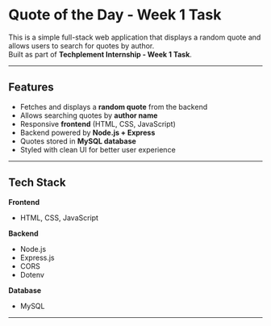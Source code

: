 # Quote of the Day - Week 1 Task

This is a simple full-stack web application that displays a random quote and allows users to search for quotes by author.  
Built as part of **Techplement Internship - Week 1 Task**.

---

## Features
- Fetches and displays a **random quote** from the backend
- Allows searching quotes by **author name**
- Responsive **frontend** (HTML, CSS, JavaScript)
- Backend powered by **Node.js + Express**
- Quotes stored in **MySQL database**
- Styled with clean UI for better user experience

---

## Tech Stack
**Frontend**
- HTML, CSS, JavaScript  

**Backend**
- Node.js
- Express.js
- CORS
- Dotenv

**Database**
- MySQL

---


